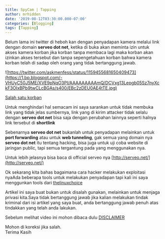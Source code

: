 ```yaml
---
title: SpyCam | Tapping
author: mrhidden
date: '2019-08-12T03:30:00.000-07:00'
categories: [Blogging]
tags: [Tapping]
---
```


Belum lama ini twitter di heboh kan dengan penyadapan kamera melalui link dengan domain **serveo dot net**, ketika di buka akan meminta izin untuk akses kamera korban jika korban tanpa membaca lagi maka korban akan izinkan akses tersebut dan tanpa sepengetahuan korban bahwa kamera korban telah di sadap oleh orang yang tidak bertanggung jawab.  
  

![https://twitter.com/askmenfess/status/1159455681650409473](https://1.bp.blogspot.com/-VHUyC50J5ME/XVE9pNqO3PI/AAAAAAAAAmQ/DCVxg13Lepgb05Sz7nyXckF3OIxBPb9twCLcBGAs/s400/EBc2zDEU0AE4tTE.jpg)

[Salah satu korban](https://twitter.com/askmenfess/status/1159455681650409473)


  

Untuk menghindari hal semacam ini saya sarankan untuk tidak membuka link yang tidak jelas sumbernya, link yang di kirim attacker tidak selalu dengan **serveo dot net** bisa saja dengan perubahan lainnya seperti halnya link tersebut di **shortlink**

Sebenarnya **serveo dot net** bukanlah untuk penyadapan melainkan untuk **port forwarding** atau untuk **web tunneling**, gak semua yang domain nya **serveo dot net** itu tentang hacking, bisa juga untuk uji coba website di jaringan public, tapi semua tergantung pada yang menggunakan nya.

Untuk lebih jelasnya bisa baca di official serveo nya [http://serveo.net/](http://serveo.net/)

Ok sekarang kita bahas bagaimana cara hacker melakukan exploitasi nyaAda beberapa tools untuk melakukan penyadapan tapi kali ini saya menggunkan tools dari [thelinuxchoice](https://github.com/thelinuxchoice/saycheese)

Artikel ini saya buat bukan untuk disalah gunakan, melainkan untuk menjaga privasi kita.Saya tidak bertanggung jawab jika kalian melakukan tindak kriminal dari isi artikel yang saya buat, anda bertanggung jawab penuh atas tindakkan yang telah anda lakukan.  
  
Sebelum melihat video ini mohon dibaca dulu [DISCLAIMER](/disclaimer)   
  
  

  
Mohon di koreksi jika salah.  
Terima Kasih